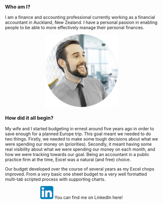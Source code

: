### Who am I?

I am a finance and accounting professional currently working as a financial accountant in Auckland, New Zealand. I have a personal passion in enabling people to be able to more effectively manage their personal finances.

<center>

![My headshot](images/marcus-about-faceshot.png)

</center>


### How did it all begin?

My wife and I started budgeting in ernest around five years ago in order to save enough for a planned Europe trip. This goal meant we needed to do two things. Firstly, we needed to make some tough decisions about what we were spending our money on (priorities). Secondly, it meant having some real visibility about what we were spending our money on each month, and how we were tracking towards our goal. Being an accountant in a public practice firm at the time, Excel was a natural (and free) choice.

Our budget developed over the course of several years as my Excel chops improved. From a *very* basic one sheet budget to a very well formatted multi-tab scripted process with supporting charts.

<center>

[![linkedin](images/li-icon.png)](https://www.linkedin.com/in/marcus-croucher) You can find me on LinkedIn here!

</center>
